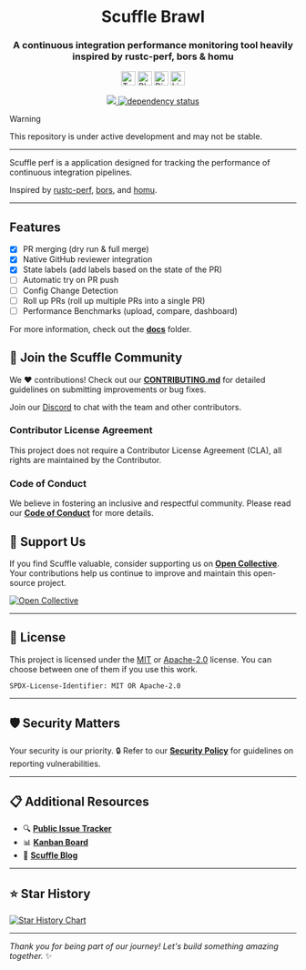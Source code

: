 <div align="center">
    <h1>Scuffle Brawl</h1>
    <h3>A continuous integration performance monitoring tool heavily inspired by rustc-perf, bors & homu</h3>
</div>

<p align="center">
    <a href="https://twitter.com/scufflecloud" style="text-decoration: none;">
        <img height="25" src="https://img.shields.io/badge/Twitter-000000?style=flat&logo=x&logoColor=white" alt="Twitter">
    </a>
    <a href="https://bsky.app/profile/scuffle.cloud" style="text-decoration: none;">
        <img height="25" src="https://img.shields.io/badge/Bluesky-00A0FF?style=flat&logo=bluesky&logoColor=white" alt="Bluesky">
    </a>
    <a href="https://discord.gg/scuffle" style="text-decoration: none;">
        <img height="25" src="https://img.shields.io/badge/Discord-5865f2?style=flat&logo=discord&logoColor=white" alt="Discord">
    </a>
    <a href="https://linkedin.com/company/scufflecloud" style="text-decoration: none;">
        <img height="25" src="https://img.shields.io/badge/LinkedIn-0A66C2?style=flat&logo=linkedin&logoColor=white" alt="LinkedIn">
    </a>
</p>

<p align="center">
    <a href="https://codecov.io/gh/ScuffleCloud/brawl">
        <img src="https://codecov.io/gh/ScuffleCloud/brawl/graph/badge.svg?token=4i5XT2wMTH"/>
    </a>
    <a href="https://deps.rs/repo/github/ScuffleCloud/brawl">
        <img src="https://deps.rs/repo/github/ScuffleCloud/perf/status.svg" alt="dependency status"/>
    </a>
</p>

> [!WARNING]
> This repository is under active development and may not be stable.

---

Scuffle perf is a application designed for tracking the performance of continuous integration pipelines.

Inspired by [rustc-perf](https://github.com/rust-lang/rustc-perf), [bors](https://github.com/rust-lang/bors), and [homu](https://github.com/rust-lang/homu).

---

## Features

- [x] PR merging (dry run & full merge)
- [x] Native GitHub reviewer integration 
- [x] State labels (add labels based on the state of the PR)
- [ ] Automatic try on PR push
- [ ] Config Change Detection
- [ ] Roll up PRs (roll up multiple PRs into a single PR)
- [ ] Performance Benchmarks (upload, compare, dashboard)

For more information, check out the [**docs**](./docs) folder.

## 🤝 Join the Scuffle Community

We ❤️ contributions! Check out our [**CONTRIBUTING.md**](./CONTRIBUTING.md) for detailed guidelines on submitting improvements or bug fixes.

Join our [Discord](https://discord.gg/scuffle) to chat with the team and other contributors.

### Contributor License Agreement

This project does not require a Contributor License Agreement (CLA), all rights are maintained by the Contributor.

### Code of Conduct

We believe in fostering an inclusive and respectful community.
Please read our [**Code of Conduct**](./CODE_OF_CONDUCT.md) for more details.

## 💖 Support Us

If you find Scuffle valuable, consider supporting us on [**Open Collective**](https://opencollective.com/scuffle). Your contributions help us continue to improve and maintain this open-source project.

[![Open Collective](https://a11ybadges.com/badge?logo=opencollective)](https://opencollective.com/scuffle)

---

## 📜 License

This project is licensed under the [MIT](./LICENSE.MIT) or [Apache-2.0](./LICENSE.Apache-2.0) license.
You can choose between one of them if you use this work.

`SPDX-License-Identifier: MIT OR Apache-2.0`

---

## 🛡️ Security Matters

Your security is our priority. 🔒 Refer to our [**Security Policy**](./.github/SECURITY.md) for guidelines on reporting vulnerabilities.

---

## 📋 Additional Resources

- 🔍 [**Public Issue Tracker**](https://jira.atlassian.scuffle.cloud/browse/BRWL)
- 📊 [**Kanban Board**](https://scuffle.notion.site)
- 📰 [**Scuffle Blog**](https://bytes.scuffle.cloud)

---

## ⭐ Star History

[![Star History Chart](https://api.star-history.com/svg?repos=scufflecloud/perf&type=Date)](https://star-history.com/#scufflecloud/perf&Date)

---

*Thank you for being part of our journey! Let's build something amazing together.* ✨
